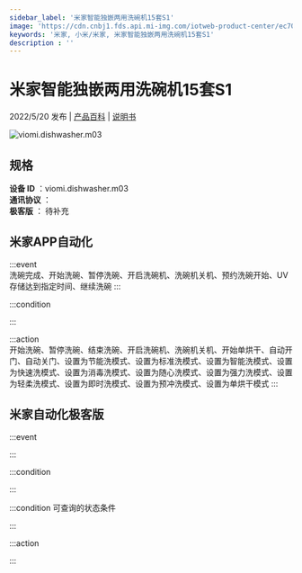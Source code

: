 ```yaml
---
sidebar_label: '米家智能独嵌两用洗碗机15套S1'
image: 'https://cdn.cnbj1.fds.api.mi-img.com/iotweb-product-center/ec70ed39fc9d34c1a4543e97cf7cd05a_1645666367250.png?GalaxyAccessKeyId=AKVGLQWBOVIRQ3XLEW&Expires=9223372036854775807&Signature=8sJ0ICO46FALQZKG3btipR68E58='
keywords: '米家, 小米/米家, 米家智能独嵌两用洗碗机15套S1'
description : ''
---
```

# 米家智能独嵌两用洗碗机15套S1

2022/5/20 发布 | [产品百科](https://home.mi.com/webapp/content/baike/product/index.html?model=viomi.dishwasher.m03/) | [说明书](https://home.mi.com/views/introduction.html?model=viomi.dishwasher.m03&region=cn)

![viomi.dishwasher.m03](https://cdn.cnbj1.fds.api.mi-img.com/iotweb-product-center/ec70ed39fc9d34c1a4543e97cf7cd05a_1645666367250.png?GalaxyAccessKeyId=AKVGLQWBOVIRQ3XLEW&Expires=9223372036854775807&Signature=8sJ0ICO46FALQZKG3btipR68E58=)

## 规格  
> 
**设备 ID** ：viomi.dishwasher.m03  
**通讯协议** ：  
**极客版**  ： 待补充 


## 米家APP自动化  

:::event  
洗碗完成、开始洗碗、暂停洗碗、开启洗碗机、洗碗机关机、预约洗碗开始、UV存储达到指定时间、继续洗碗
:::

:::condition  

:::

:::action   
开始洗碗、暂停洗碗、结束洗碗、开启洗碗机、洗碗机关机、开始单烘干、自动开门、自动关门、设置为节能洗模式、设置为标准洗模式、设置为智能洗模式、设置为快速洗模式、设置为消毒洗模式、设置为随心洗模式、设置为强力洗模式、设置为轻柔洗模式、设置为即时洗模式、设置为预冲洗模式、设置为单烘干模式
:::

## 米家自动化极客版  

:::event  

:::

:::condition  

:::

:::condition 可查询的状态条件  

:::

:::action  

:::

        
